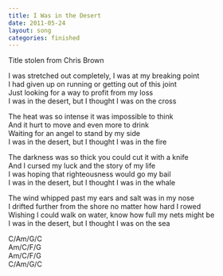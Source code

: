 ```yaml
---
title: I Was in the Desert
date: 2011-05-24
layout: song
categories: finished
---
```

<div class="notes">Title stolen from Chris Brown</div>

I was stretched out completely, I was at my breaking point  
I had given up on running or getting out of this joint  
Just looking for a way to profit from my loss  
I was in the desert, but I thought I was on the cross

The heat was so intense it was impossible to think  
And it hurt to move and even more to drink  
Waiting for an angel to stand by my side  
I was in the desert, but I thought I was in the fire

The darkness was so thick you could cut it with a knife  
And I cursed my luck and the story of my life  
I was hoping that righteousness would go my bail  
I was in the desert, but I thought I was in the whale

The wind whipped past my ears and salt was in my nose  
I drifted further from the shore no matter how hard I rowed  
Wishing I could walk on water, know how full my nets might be  
I was in the desert, but I thought I was on the sea

<div class="chords">
  C/Am/G/C<br/>
  Am/C/F/G<br/>
  Am/C/F/G<br/>
  C/Am/G/C
</div>

